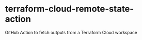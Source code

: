 # terraform-cloud-remote-state-action

GitHub Action to fetch outputs from a Terraform Cloud workspace
